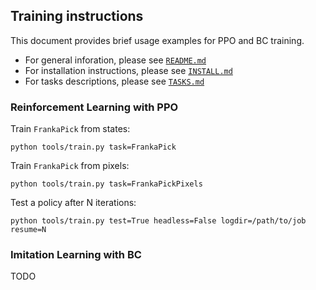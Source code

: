 ## Training instructions

This document provides brief usage examples for PPO and BC training.

- For general inforation, please see [`README.md`](README.md)
- For installation instructions, please see [`INSTALL.md`](INSTALL.md)
- For tasks descriptions, please see [`TASKS.md`](TASKS.md)

### Reinforcement Learning with PPO

Train `FrankaPick` from states:

```
python tools/train.py task=FrankaPick
```

Train `FrankaPick` from pixels:

```
python tools/train.py task=FrankaPickPixels
```

Test a policy after N iterations:

```
python tools/train.py test=True headless=False logdir=/path/to/job resume=N
```

### Imitation Learning with BC

TODO
